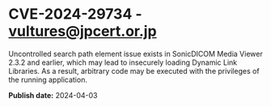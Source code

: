 # CVE-2024-29734 - vultures@jpcert.or.jp

Uncontrolled search path element issue exists in SonicDICOM Media Viewer 2.3.2 and earlier, which may lead to insecurely loading Dynamic Link Libraries. As a result, arbitrary code may be executed with the privileges of the running application.

**Publish date:** 2024-04-03
